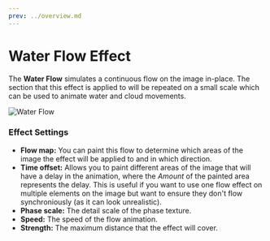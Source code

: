 ```yaml
---
prev: ../overview.md
---
```

# Water Flow Effect

The **Water Flow** simulates a continuous flow on the image in-place. The section that this effect is applied to will be repeated on a small scale which can be used to animate water and cloud movements. 

![Water Flow](/wallpaper-engine-docs/img/effects/Water_flow.gif)

### Effect Settings

* **Flow map:** You can paint this flow to determine which areas of the image the effect will be applied to and in which direction.
* **Time offset:** Allows you to paint different areas of the image that will have a delay in the animation, where the *Amount* of the painted area represents the delay. This is useful if you want to use one flow effect on multiple elements on the image but want to ensure they don't flow synchroniously (as it can look unrealistic).
* **Phase scale:** The detail scale of the phase texture.
* **Speed:** The speed of the flow animation.
* **Strength:** The maximum distance that the effect will cover.
